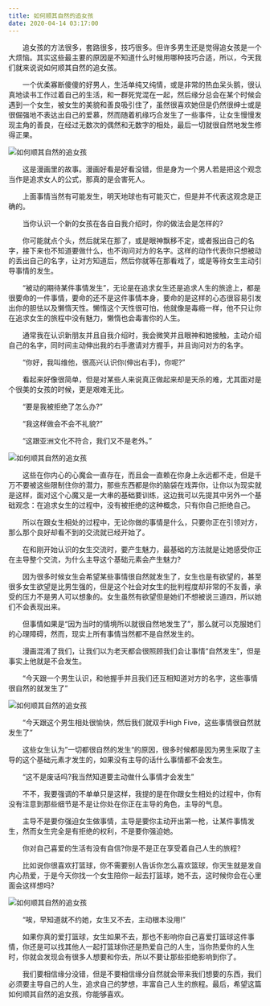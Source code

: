 ```yaml
---
title: 如何顺其自然的追女孩
date: 2020-04-14 03:17:00
---
```




　　追女孩的方法很多，套路很多，技巧很多。但许多男生还是觉得追女孩是一个大烦恼。其实这些最主要的原因是不知道什么时候用哪种技巧合适，所以，今天我们就来说说如何顺其自然的追女孩。

　　一个优柔寡断傻傻的好男人，生活单纯又纯情，或是非常的热血呆头鹅，很认真地读书工作过着自己的生活，和一群死党混在一起，然后缘分总会在某个时候会遇到一个女生，被女生的美貌和善良吸引住了，虽然很喜欢她但是仍然很绅士或是很倔强地不表达出自己的爱慕，然而随着机缘巧合发生了一些事件，让女生慢慢发现主角的善良，在经过无数次的偶然和无数字的相处，最后一切就很自然地发生修得正果。

![如何顺其自然的追女孩](/img/29da574f7fe7e0a5b7b68477cdb927a1.jpg)

　　这是漫画里的故事。漫画好看是好看没错，但是身为一个男人若是把这个观念当作是追求女人的公式，那真的是会害死人。

　　上面事情当然有可能发生，明天地球也有可能灭亡，但是并不代表这观念是正确的。

　　当你认识一个新的女孩在各自自我介绍时，你的做法会是怎样的?

　　你可能就点个头，然后就呆在那了，或是眼神飘移不定，或者报出自己的名字，接下来也不知道要做什么，也不询问对方的名字。这样的动作代表你只想被动的丢出自己的名字，让对方知道后，然后你就等在那看戏了，或是等待女生主动引导事情的发生。

　　“被动的期待某件事情发生”，无论是在追求女生还是追求人生的旅途上，都是很要命的一件事情，要命的还不是这件事情本身，要命的是这样的心态很容易引发出你的胆怯以及懒惰天性。懒惰这个天性很可怕，他就像是毒瘾一样，他不只让你在追求女生的旅程中没有魅力，懒惰也会毒害你的人生。

　　通常我在认识新朋友并且自我介绍时，我会微笑并且眼神和她接触，主动介绍自己的名字，同时间主动伸出我的右手邀请对方握手，并且询问对方的名字。

　　“你好，我叫维他，很高兴认识你(伸出右手)，你呢?”

　　看起来好像很简单，但是对某些人来说真正做起来却是天杀的难，尤其面对是个很美的女孩的时候，更是艰难无比。

　　“要是我被拒绝了怎么办?”

　　“我这样做会不会不礼貌?”

　　“这跟亚洲文化不符合，我们又不是老外。”

![如何顺其自然的追女孩](/img/6b1763f76ffffe8db66f49ead5d62b00.jpg)

　　这些在你内心的心魔会一直存在，而且会一直赖在你身上永远都不走，但是千万不要被这些限制住你的潜力，那些东西都是你的脑袋在戏弄你，让你以为现实就是这样，面对这个心魔又是一大串的基础要训练，这边我可以先提其中另外一个基础观念：在追求女生的过程中，没有被拒绝的这种概念，只有你自己拒绝自己。

　　所以在跟女生相处的过程中，无论你做的事情是什么，只要你正在引领对方，那么那个良好却看不到的交流就已经开始了。

　　在和刚开始认识的女生交流时，要产生魅力，最基础的方法就是让她感受你正在主导整个交流，为什么主导这个基础元素会产生魅力?

　　因为很多时候女生会希望某些事情很自然就发生了，女生也是有欲望的，甚至很多女生欲望是比男生强的，但是这个社会对女生的批判程度却非常的不友善，承受的压力不是男人可以想象的。女生虽然有欲望但是她们不想被说三道四，所以她们不会表现出来。

　　但事情如果是“因为当时的情境所以就很自然地发生了”，那么就可以克服她们的心理障碍，然而，现实上所有事情当然都不是自然发生的。

　　漫画混淆了我们，让我们以为老天都会很照顾我们会让事情“自然发生”，但是事实上他就是不会发生。

　　“今天跟一个男生认识，和他握手并且我们还互相知道对方的名字，这些事情很自然的就发生了”

![如何顺其自然的追女孩](/img/270258203c35beb90670059fdaef0c4e.jpg)

　　“今天跟这个男生相处很愉快，然后我们就双手High Five，这些事情很自然就发生了”

　　这些女生认为”一切都很自然的发生“的原因，很多时候都是因为男生采取了主导的这个基础元素才发生的，如果没有主导的话什么事情都不会发生。

　　“这不是废话吗?我当然知道要主动做什么事情才会发生”

　　不不，我要强调的不单单只是这样，我提的是在你跟女生相处的过程中，你有没有注意到那些细节是不是让你处在你正在主导的角色，主导的气息。

　　主导不是要你强迫女生做事情，主导是要你主动开出第一枪，让某件事情发生，然而女生完全是有拒绝的权利，不是要你强迫她。

　　你对自己喜爱的生活有没有自信?你是不是正在享受着自己人生的旅程?

　　比如说你很喜欢打篮球，你不需要别人告诉你怎么喜欢篮球，你天生就是发自内心热爱，于是今天你找一个女生陪你一起去打篮球，她不去，这时候你会在心里面会这样想吗?

![如何顺其自然的追女孩](/img/b75ebde3ead0f3f5d39f766e327b391d.jpg)

　　“唉，早知道就不约她，女生又不去，主动根本没用!”

　　如果你真的爱打篮球，女生如果不去，那也不影响你自己喜爱打篮球这件事情，你还是可以找其他人一起打篮球你还是热爱自己的人生，当你热爱你的人生时，你就会发现会有很多人想要和你去，所以不要让那些拒绝影响到你了。

　　我们要相信缘分没错，但是不要相信缘分自然就会带来我们想要的东西，我们必须要主导自己的人生，追求自己的梦想，丰富自己人生的旅程。最后，希望这篇如何顺其自然的追女孩，你能够喜欢。